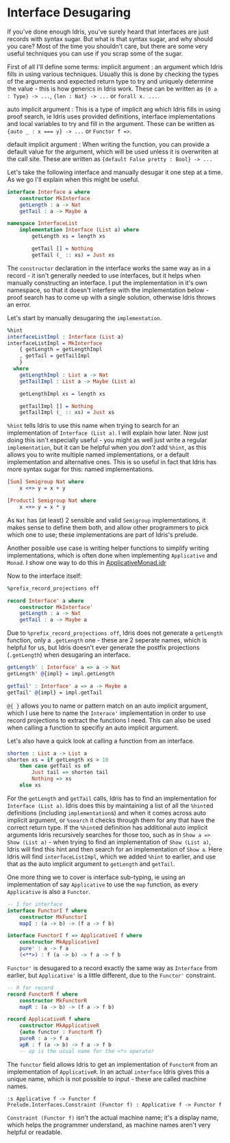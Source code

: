 # Interface Desugaring

<!-- idris
module Interfaces
-->

If you've done enough Idris, you've surely heard that interfaces are just records with syntax sugar. But what is that syntax sugar, and why should you care? Most of the time you shouldn't care, but there are some very useful techniques you can use if you scrap some of the sugar.

First of all I'll define some terms:
implicit argument
: an argument which Idris fills in using various techniques. Usually this is done by checking the types of the arguments and expected return type to try and uniquely determine the value - this is how generics in Idris work. These can be written as `{0 a : Type} -> ...`, `{len : Nat} -> ...` or `forall x. ...`.

auto implicit argument
: This is a type of implicit arg which Idris fills in using proof search, ie Idris uses provided definitions, interface implementations and local variables to try and fill in the argument. These can be written as `{auto _ : x === y} -> ...` or `Functor f =>`.

default implicit argument
: When writing the function, you can provide a default value for the argument, which will be used unless it is overwriten at the call site. These are written as `{default False pretty : Bool} -> ...`

Let's take the following interface and manually desugar it one step at a time. As we go I'll explain when this might be useful.

```idris
interface Interface a where
    constructor MkInterface
    getLength : a -> Nat
    getTail : a -> Maybe a

namespace InterfaceList
    implementation Interface (List a) where
        getLength xs = length xs

        getTail [] = Nothing
        getTail (_ :: xs) = Just xs
```

The `constructor` declaration in the interface works the same way as in a record - it isn't generally needed to use interfaces, but it helps when manually constructing an interface. I put the implementation in it's own namespace, so that it doesn't interfere with the implementation below - proof search has to come up with a single solution, otherwise Idris throws an error.

Let's start by manually desugaring the `implementation`.

```idris
%hint
interfaceListImpl : Interface (List a)
interfaceListImpl = MkInterface
    { getLength = getLengthImpl
    , getTail = getTailImpl
    }
  where
    getLengthImpl : List a -> Nat
    getTailImpl : List a -> Maybe (List a)

    getLengthImpl xs = length xs

    getTailImpl [] = Nothing
    getTailImpl (_ :: xs) = Just xs
```

`%hint` tells Idris to use this name when trying to search for an implementation of `Interface (List a)`. I will explain how later. Now just doing this isn't especially useful - you might as well just write a regular `implementation`, but it can be helpful when you *don't* add `%hint`, as this allows you to write multiple named implementations, or a default implementation and alternative ones. This is so useful in fact that Idris has more syntax sugar for this: named implementations.

```idris
[Sum] Semigroup Nat where
    x <+> y = x + y

[Product] Semigroup Nat where
    x <+> y = x * y
```

As `Nat` has (at least) 2 sensible and valid `Semigroup` implementations, it makes sense to define them both, and allow other programmers to pick which one to use; these implementations are part of Idris's prelude.

Another possible use case is writing helper functions to simplify writing implementations, which is often done when implementing `Applicative` and `Monad`. I show one way to do this in [ApplicativeMonad.idr](./ApplicativeMonad.idr)

Now to the interface itself:

```idris
%prefix_record_projections off

record Interface' a where
    constructor MkInterface'
    getLength : a -> Nat
    getTail : a -> Maybe a
```

Due to `%prefix_record_projections off`, Idris does not generate a `getLength` function, only a `.getLength` one - these are 2 seperate names, which is helpful for us, but Idris doesn't ever generate the postfix projections (`.getLength`) when desugaring an interface.

```idris
getLength' : Interface' a => a -> Nat
getLength' @{impl} = impl.getLength

getTail' : Interface' a => a -> Maybe a
getTail' @{impl} = impl.getTail
```

`@{ }` allows you to name or pattern match on an auto implicit argument, which I use here to name the `Interace'` implementation in order to use record projections to extract the functions I need. This can also be used when calling a function to specifiy an auto implicit argument.

Let's also have a quick look at calling a function from an interface.

```idris
shorten : List a -> List a
shorten xs = if getLength xs > 10
    then case getTail xs of
        Just tail => shorten tail
        Nothing => xs
    else xs
```

For the `getLength` and `getTail` calls, Idris has to find an implementation for `Interface (List a)`. Idris does this by maintaining a list of all the `%hint`ed definitions (including `implementation`s) and when it comes across auto implicit argument, or `%search` it checks through them for any that have the correct return type. If the `%hint`ed definition has additional auto implicit arguments Idris recursively searches for those too, such as in `Show a => Show (List a)` - when trying to find an implementation of `Show (List a)`, Idris will find this hint and then search for an implementation of `Show a`. Here Idris will find `interfaceListImpl`, which we added `%hint` to earlier, and use that as the auto implicit argument to `getLength` and `getTail`.

One more thing we to cover is interface sub-typing, ie using an implementation of say `Applicative` to use the `map` function, as every `Applicative` is also a `Functor`.

```idris
-- I for interface
interface FunctorI f where
    constructor MkFunctorI
    mapI : (a -> b) -> (f a -> f b)

interface FunctorI f => ApplicativeI f where
    constructor MkApplicativeI
    pure' : a -> f a
    (<**>) : f (a -> b) -> f a -> f b
```

`Functor'` is desugared to a record exactly the same way as `Interface` from earlier, but `Applicative'` is a little different, due to the `Functor'` constraint.

```idris
-- R for record
record FunctorR f where
    constructor MkFunctorR
    mapR : (a -> b) -> (f a -> f b)

record ApplicativeR f where
    constructor MkApplicativeR
    {auto functor : FunctorR f}
    pureR : a -> f a
    apR : f (a -> b) -> f a -> f b
    -- ap is the usual name for the <*> operator
```

The `functor` field allows Idris to get an implementation of `FunctorR` from an implementation of `ApplicativeR`. In an actual `interface` Idris gives this a unique name, which is not possible to input - these are called machine names. 

```
:s Applicative f -> Functor f
Prelude.Interfaces.Constraint (Functor f) : Applicative f -> Functor f
```

`Constraint (Functor f)` isn't the actual machine name; it's a display name, which helps the programmer understand, as machine names aren't very helpful or readable.
